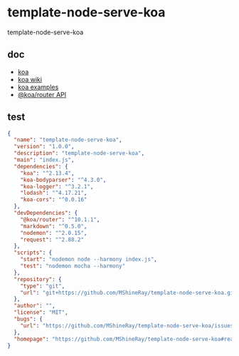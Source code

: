 # template-node-serve-koa
template-node-serve-koa

## doc
- [koa](https://koa.bootcss.com/#)
- [koa wiki](https://github.com/koajs/koa/wiki)
- [koa examples](https://github.com/koajs/examples)
- [@koa/router API](https://github.com/koajs/router/blob/master/API.md)


## test
~~~json
{
  "name": "template-node-serve-koa",
  "version": "1.0.0",
  "description": "template-node-serve-koa",
  "main": "index.js",
  "dependencies": {
    "koa": "^2.13.4",
    "koa-bodyparser": "^4.3.0",
    "koa-logger": "^3.2.1",
    "lodash": "^4.17.21",
    "koa-cors": "^0.0.16"
  },
  "devDependencies": {
    "@koa/router": "^10.1.1",
    "markdown": "^0.5.0",
    "nodemon": "^2.0.15",
    "request": "^2.88.2"
  },
  "scripts": {
    "start": "nodemon node --harmony index.js",
    "test": "nodemon mocha --harmony"
  },
  "repository": {
    "type": "git",
    "url": "git+https://github.com/MShineRay/template-node-serve-koa.git"
  },
  "author": "",
  "license": "MIT",
  "bugs": {
    "url": "https://github.com/MShineRay/template-node-serve-koa/issues"
  },
  "homepage": "https://github.com/MShineRay/template-node-serve-koa#readme"
}

~~~